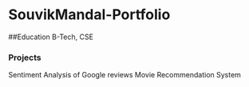 # SouvikMandal-Portfolio

##Education
B-Tech, CSE

### Projects
Sentiment Analysis of Google reviews
Movie Recommendation System
